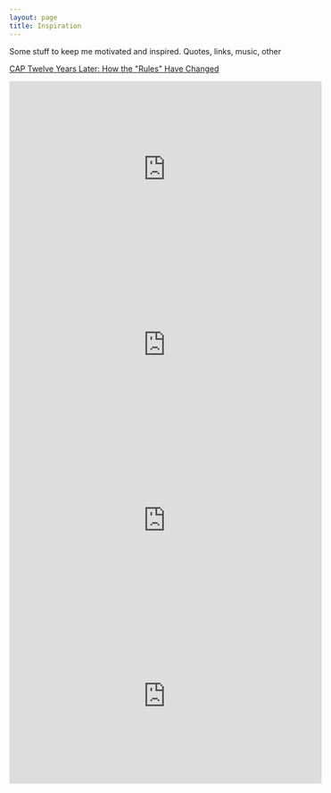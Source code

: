 ```yaml
---
layout: page
title: Inspiration
---
```


<p class="message">
  Some stuff to keep me motivated and inspired. Quotes, links, music, other
</p>

[CAP Twelve Years Later: How the "Rules" Have Changed](https://www.infoq.com/articles/cap-twelve-years-later-how-the-rules-have-changed)

<iframe width="560" height="315" src="https://www.youtube.com/embed/-4Yp3j_jk8Q" frameborder="0" allow="autoplay; encrypted-media" allowfullscreen></iframe>

<iframe width="560" height="315" src="https://www.youtube.com/embed/BDEo5XpZcXo" frameborder="0" allow="autoplay; encrypted-media" allowfullscreen></iframe>

<iframe width="560" height="315" src="https://www.youtube.com/embed/-k3mVnRlQLU" frameborder="0" allow="autoplay; encrypted-media" allowfullscreen></iframe>

<iframe width="560" height="315" src="https://www.youtube.com/embed/aKHbqm-D62Y" frameborder="0" allow="autoplay; encrypted-media" allowfullscreen></iframe>
